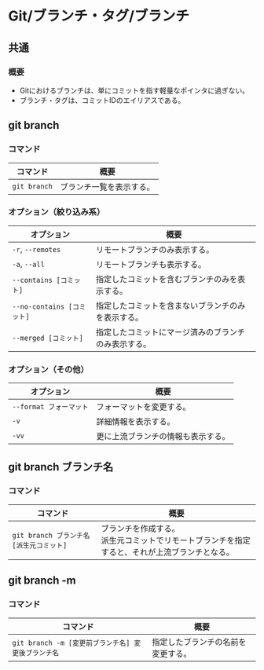# Git/ブランチ・タグ/ブランチ

## 共通

### 概要

- Gitにおけるブランチは、単にコミットを指す軽量なポインタに過ぎない。
- ブランチ・タグは、コミットIDのエイリアスである。

## git branch

### コマンド

| コマンド     | 概要                     |
| ------------ | ------------------------ |
| `git branch` | ブランチ一覧を表示する。 |

### オプション（絞り込み系）

| オプション                 | 概要                                                 |
| -------------------------- | ---------------------------------------------------- |
| `-r`, `--remotes`          | リモートブランチのみ表示する。                       |
| `-a`, `--all`              | リモートブランチも表示する。                         |
| `--contains [コミット]`    | 指定したコミットを含むブランチのみを表示する。       |
| `--no-contains [コミット]` | 指定したコミットを含まないブランチのみを表示する。   |
| `--merged [コミット]`      | 指定したコミットにマージ済みのブランチのみ表示する。 |

### オプション（その他）

| オプション              | 概要                               |
| ----------------------- | ---------------------------------- |
| `--format フォーマット` | フォーマットを変更する。           |
| `-v`                    | 詳細情報を表示する。               |
| `-vv`                   | 更に上流ブランチの情報も表示する。 |

## git branch ブランチ名

### コマンド

| コマンド                                 | 概要                                                         |
| ---------------------------------------- | ------------------------------------------------------------ |
| `git branch ブランチ名 [派生元コミット]` | ブランチを作成する。<br />派生元コミットでリモートブランチを指定すると、それが上流ブランチとなる。 |

## git branch -m

### コマンド

| コマンド                                            | 概要                               |
| --------------------------------------------------- | ---------------------------------- |
| `git branch -m [変更前ブランチ名] 変更後ブランチ名` | 指定したブランチの名前を変更する。 |
